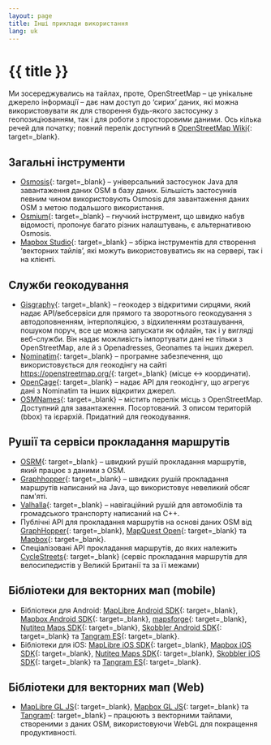 ```yaml
---
layout: page
title: Інші приклади використання
lang: uk
---
```


# {{ title }}

Ми зосереджувались на тайлах, проте, OpenStreetMap&nbsp;– це унікальне джерело інформації&nbsp;– дає нам доступ до ‘сирих’ даних, які можна використовувати як для створення будь-якого застосунку з геопозиціюванням, так і для роботи з просторовими даними. Ось кілька речей для початку; повний перелік доступний в [OpenStreetMap Wiki](http://wiki.openstreetmap.org/wiki/Frameworks){: target=_blank}.

## Загальні інструменти

* [Osmosis](http://wiki.openstreetmap.org/wiki/Osmosis){: target=_blank}&nbsp;– універсальний застосунок Java для завантаження даних OSM в базу даних. Більшість застосунків певним чином використовують Osmosis для завантаження даних OSM з метою подальшого використання.
* [Osmium](http://wiki.openstreetmap.org/wiki/Osmium){: target=_blank}&nbsp;– гнучкий інструмент, що швидко набув відомості, пропонує багато різних налаштувань, є альтернативою Osmosis.
* [Mapbox Studio](https://www.mapbox.com/mapbox-studio/){: target=_blank}&nbsp;– збірка інструментів для створення ‘векторних тайлів’, які можуть використовуватись як на сервері, так і на клієнті.

## Служби геокодування

* [Gisgraphy](https://www.gisgraphy.com){: target=_blank}&nbsp;– геокодер з відкритими сирцями, який надає API/вебсервіси для прямого та зворотнього геокодування з автодоповненням, інтерполяцією, з відхиленням розташування, пошуком поруч, все це можна запускати як офлайн, так і у вигляді веб-служби. Він надає можливість імпортувати дані не тільки з OpenStreetMap, але й з Openadresses, Geonames та інших джерел.
* [Nominatim](https://nominatim.org){: target=_blank}&nbsp;– програмне забезпечення, що використовується для геокодінгу на сайті <https://openstreetmap.org/>{: target=_blank} (місце ↔ координати).
* [OpenCage](https://opencagedata.com/){: target=_blank}&nbsp;– надає API для геокодінгу, що агрегує дані з Nominatim та інших відкритих джерел.
* [OSMNames](https://osmnames.org/){: target=_blank} – містить перелік місць з OpenStreetMap. Доступний для завантаження. Посортований. З описом територій (bbox) та ієрархій. Придатний для геокодування.

## Рушії та сервіси прокладання маршрутів

* [OSRM](http://project-osrm.org/){: target=_blank}&nbsp;– швидкий рушій прокладання маршрутів, який працює з даними з OSM.
* [Graphhopper](https://github.com/graphhopper/graphhopper/){: target=_blank}&nbsp;– швидких рушій прокладання маршрутів написаний на Java, що використовує невеликий обсяг пам'яті.
* [Valhalla](https://valhalla.readthedocs.io/en/latest/){: target=_blank}&nbsp;– навігаційний рушій для автомобілів та громадського транспорту написаний на C++.
* Публічні API для прокладання маршрутів на основі даних OSM від [GraphHopper](https://www.graphhopper.com/products/){: target=_blank}, [MapQuest Open](http://open.mapquestapi.com/directions/){: target=_blank} та [Mapbox](https://www.mapbox.com/directions/){: target=_blank}.
* Спеціалізовані API прокладання маршрутів, до яких належить [CycleStreets](https://www.cyclestreets.net/api/){: target=_blank} (сервіс прокладання маршрутів для велосипедистів у Великій Британії та за її межами)

## Бібліотеки для векторних мап (mobile)

* Бібліотеки для Android: [MapLibre Android SDK](https://maplibre.org/projects/maplibre-native/){: target=_blank}, [Mapbox Android SDK](https://www.mapbox.com/android-sdk/){: target=_blank}, [mapsforge](http://mapsforge.org/){: target=_blank}, [Nutiteq Maps SDK](https://developer.nutiteq.com/){: target=_blank}, [Skobbler Android SDK](http://developer.skobbler.com/){: target=_blank} та [Tangram ES](https://github.com/tangrams/tangram-es/){: target=_blank}.
* Бібліотеки для iOS: [MapLibre iOS SDK](https://maplibre.org/projects/maplibre-native/){: target=_blank}, [Mapbox iOS SDK](https://www.mapbox.com/ios-sdk/){: target=_blank}, [Nutiteq Maps SDK](https://developer.nutiteq.com/){: target=_blank}, [Skobbler iOS SDK](http://developer.skobbler.com/){: target=_blank} та [Tangram ES](https://github.com/tangrams/tangram-es/){: target=_blank}.

## Бібліотеки для векторних мап (Web)

* [MapLibre GL JS](https://maplibre.org/projects/maplibre-gl-js/){: target=_blank}, [Mapbox GL JS](https://www.mapbox.com/mapbox-gl-js/){: target=_blank} та [Tangram](http://tangrams.github.io/tangram/){: target=_blank}&nbsp;– працюють з векторними тайлами, створеними з даних OSM, використовуючи WebGL для покращення продуктивності.

